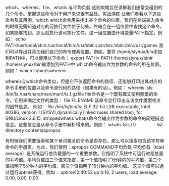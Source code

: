 which、whereis、file、whatis 与平均负载
这则攻略旨在讲解我们通常会碰到的几个命令。掌握这些命令对于用户来说很有益处。实战演练
让我们看看以下这些命令及其用例。which
which命令用来找出某个命令的位置。我们在终端输入命令的时候无需知道对应的可执行文件位于何处。终端会在一组位置中查找这个命令，如果能够找到，那么就执行该可执行文件。这一组位置由环境变量PATH指定。例如： echo  PATH/usr/local/sbin:/usr/local/bin:/usr/sbin:/usr/bin:/sbin:/bin:/usr/games
我们可以导出并添加我们自己的命令搜素位置。例如，要将 /home/slynux/bin添加到PATH中，可以使用以下命令： export PATH=  PATH:/home/slynux/bin# /home/slynux/bin被添加到PATH中
which命令输出作为参数的命令的所在位置。例如： which ls/bin/lswhereis

whereis与which命令类似，但是它不仅返回命令的路径，还能够打印出其对应的命令手册的位置以及命令源代码的路径（如果有的话）。例如： whereis lsls: /bin/ls /usr/share/man/man1/ls.1.gzfile
file命令是一个既有趣又使用频繁的命令。它用来确定文件的类型： file FILENAME
该命令会打印出与该文件类型相关的细节信息。
例如： file /bin/ls/bin/ls: ELF 32-bit LSB executable, Intel 80386, version 1 (SYSV),dynamically linked (uses shared libs), for GNU/Linux 2.6.15, strippedwhatis
whatis命令会输出作为参数的命令的简短描述信息。这些信息是从命令手册中解析得来的。例如： whatis lsls (1)　　　　- list directory contentsapropos

有时候我们需要搜索和某个单词相关的命令是否存在。那么可以搜索包含该字符串命令的手册页。为此，我们使用：apropos COMMAND平均负载
平均负载（load average）是系统运行总负载量的一个重要参数。它指明了系统中可运行进程总量的平均值。平均负载由三个值来指定，第一个值指明了1分钟内的平均值，第二个值指明了5分钟内的平均值，第三个值指明了15分钟内的平均值。
这三个值可以通过运行uptime获得。例如： uptime12:40:53 up 6:16, 2 users, load average: 0.00, 0.00, 0.00